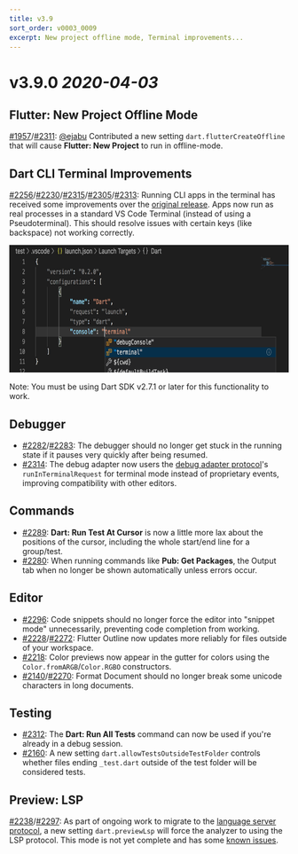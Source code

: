 ```yaml
---
title: v3.9
sort_order: v0003_0009
excerpt: New project offline mode, Terminal improvements...
---
```


# v3.9.0 *2020-04-03*

## Flutter: New Project Offline Mode

[#1957](https://github.com/Dart-Code/Dart-Code/issues/1957)/[#2311](https://github.com/Dart-Code/Dart-Code/issues/2311): [@ejabu](https://github.com/ejabu) Contributed a new setting `dart.flutterCreateOffline` that will cause **Flutter: New Project** to run in offline-mode.

## Dart CLI Terminal Improvements

[#2256](https://github.com/Dart-Code/Dart-Code/issues/2256)/[#2230](https://github.com/Dart-Code/Dart-Code/issues/2230)/[#2315](https://github.com/Dart-Code/Dart-Code/issues/2315)/[#2305](https://github.com/Dart-Code/Dart-Code/issues/2305)/[#2313](https://github.com/Dart-Code/Dart-Code/issues/2313): Running CLI apps in the terminal has received some improvements over the [original release](/releases/v3-7/#run-dart-cli-apps-in-terminal). Apps now run as real processes in a standard VS Code Terminal (instead of using a Pseudoterminal). This should resolve issues with certain keys (like backspace) not working correctly.

<img src="/images/release_notes/v3.7/debug_in_terminal_config.png" width="700" height="230" />

Note: You must be using Dart SDK v2.7.1 or later for this functionality to work.

## Debugger

- [#2282](https://github.com/Dart-Code/Dart-Code/issues/2282)/[#2283](https://github.com/Dart-Code/Dart-Code/issues/2283): The debugger should no longer get stuck in the running state if it pauses very quickly after being resumed.
- [#2314](https://github.com/Dart-Code/Dart-Code/issues/2314): The debug adapter now users the [debug adapter protocol](https://microsoft.github.io/debug-adapter-protocol/specification)'s `runInTerminalRequest` for terminal mode instead of proprietary events, improving compatibility with other editors.

## Commands

- [#2289](https://github.com/Dart-Code/Dart-Code/issues/2289): **Dart: Run Test At Cursor** is now a little more lax about the positions of the cursor, including the whole start/end line for a group/test.
- [#2280](https://github.com/Dart-Code/Dart-Code/issues/2280): When running commands like **Pub: Get Packages**, the Output tab when no longer be shown automatically unless errors occur.

## Editor

- [#2296](https://github.com/Dart-Code/Dart-Code/issues/2296): Code snippets should no longer force the editor into "snippet mode" unnecessarily, preventing code completion from working.
- [#2228](https://github.com/Dart-Code/Dart-Code/issues/2228)/[#2272](https://github.com/Dart-Code/Dart-Code/issues/2272): Flutter Outline now updates more reliably for files outside of your workspace.
- [#2218](https://github.com/Dart-Code/Dart-Code/issues/2218): Color previews now appear in the gutter for colors using the `Color.fromARGB`/`Color.RGBO` constructors.
- [#2140](https://github.com/Dart-Code/Dart-Code/issues/2140)/[#2270](https://github.com/Dart-Code/Dart-Code/issues/2270): Format Document should no longer break some unicode characters in long documents.

## Testing

- [#2312](https://github.com/Dart-Code/Dart-Code/issues/2312): The **Dart: Run All Tests** command can now be used if you're already in a debug session.
- [#2160](https://github.com/Dart-Code/Dart-Code/issues/2160): A new setting `dart.allowTestsOutsideTestFolder` controls whether files ending `_test.dart` outside of the test folder will be considered tests.

## Preview: LSP

[#2238](https://github.com/Dart-Code/Dart-Code/issues/2238)/[#2297](https://github.com/Dart-Code/Dart-Code/issues/2297): As part of ongoing work to migrate to the [language server protocol](https://microsoft.github.io/language-server-protocol/), a new setting `dart.previewLsp` will force the analyzer to using the LSP protocol. This mode is not yet complete and has some [known issues](https://github.com/Dart-Code/Dart-Code/issues/2286).
